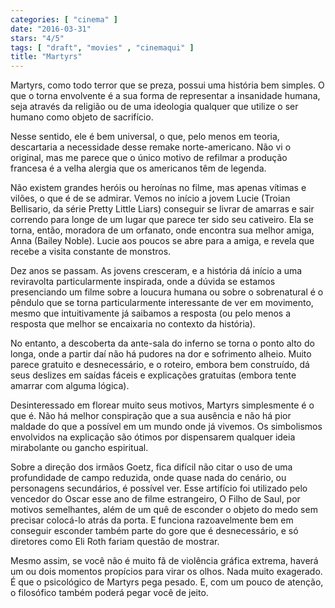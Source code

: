 ```yaml
---
categories: [ "cinema" ]
date: "2016-03-31"
stars: "4/5"
tags: [ "draft", "movies" , "cinemaqui" ]
title: "Martyrs"
---
```

Martyrs, como todo terror que se preza, possui uma história bem
simples. O que o torna envolvente é a sua forma de representar
a insanidade humana, seja através da religião ou de uma ideologia
qualquer que utilize o ser humano como objeto de sacrifício.

Nesse sentido, ele é bem universal, o que, pelo menos em teoria,
descartaria a necessidade desse remake norte-americano. Não vi o
original, mas me parece que o único motivo de refilmar a produção
francesa é a velha alergia que os americanos têm de legenda.

Não existem grandes heróis ou heroínas no filme, mas apenas vítimas e
vilões, o que é de se admirar. Vemos no início a jovem Lucie (Troian
Bellisario, da série Pretty Little Liars) conseguir se livrar de
amarras e sair correndo para longe de um lugar que parece ter sido seu
cativeiro. Ela se torna, então, moradora de um orfanato, onde encontra
sua melhor amiga, Anna (Bailey Noble). Lucie aos poucos se abre para a
amiga, e revela que recebe a visita constante de monstros.

Dez anos se passam. As jovens cresceram, e a história dá início a
uma reviravolta particularmente inspirada, onde a dúvida se estamos
presenciando um filme sobre a loucura humana ou sobre o sobrenatural é
o pêndulo que se torna particularmente interessante de ver em movimento,
mesmo que intuitivamente já saibamos a resposta (ou pelo menos a resposta
que melhor se encaixaria no contexto da história).

No entanto, a descoberta da ante-sala do inferno se torna o ponto alto
do longa, onde a partir daí não há pudores na dor e sofrimento
alheio. Muito parece gratuito e desnecessário, e o roteiro, embora
bem construído, dá seus deslizes em saídas fáceis e explicações
gratuitas (embora tente amarrar com alguma lógica).

Desinteressado em florear muito seus motivos, Martyrs simplesmente é o
que é. Não há melhor conspiração que a sua ausência e não há pior
maldade do que a possível em um mundo onde já vivemos. Os simbolismos
envolvidos na explicação são ótimos por dispensarem qualquer ideia
mirabolante ou gancho espiritual.

Sobre a direção dos irmãos Goetz, fica difícil não citar o uso
de uma profundidade de campo reduzida, onde quase nada do cenário, ou
personagens secundários, é possível ver. Esse artifício foi utilizado
pelo vencedor do Oscar esse ano de filme estrangeiro, O Filho de Saul,
por motivos semelhantes, além de um quê de esconder o objeto do medo
sem precisar colocá-lo atrás da porta. E funciona razoavelmente bem
em conseguir esconder também parte do gore que é desnecessário,
e só diretores como Eli Roth fariam questão de mostrar.

Mesmo assim, se você não é muito fã de violência gráfica extrema,
haverá um ou dois momentos propícios para virar os olhos. Nada muito
exagerado. É que o psicológico de Martyrs pega pesado. E, com um pouco
de atenção, o filosófico também poderá pegar você de jeito.
